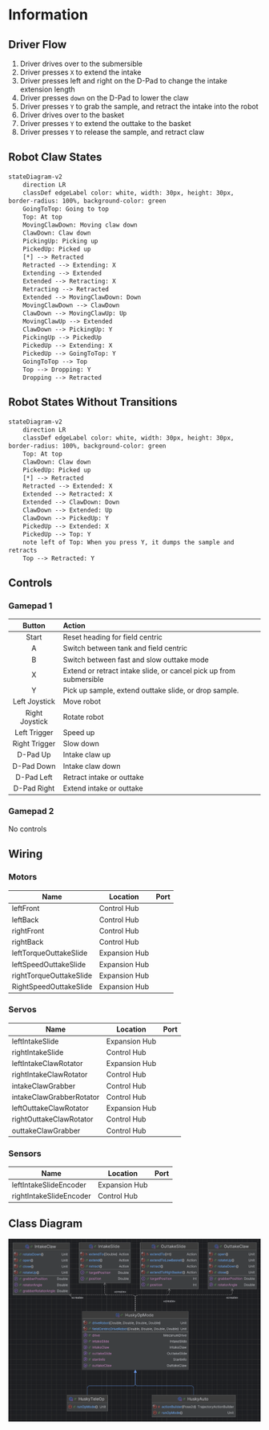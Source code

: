 # Information

## Driver Flow

1. Driver drives over to the submersible
2. Driver presses `X` to extend the intake
3. Driver presses left and right on the D-Pad to change the intake extension length
4. Driver presses `down` on the D-Pad to lower the claw
5. Driver presses `Y` to grab the sample, and retract the intake into the robot
6. Driver drives over to the basket
7. Driver presses `Y` to extend the outtake to the basket
8. Driver presses `Y` to release the sample, and retract claw

## Robot Claw States

```mermaid
stateDiagram-v2
    direction LR
    classDef edgeLabel color: white, width: 30px, height: 30px, border-radius: 100%, background-color: green
    GoingToTop: Going to top
    Top: At top
    MovingClawDown: Moving claw down
    ClawDown: Claw down
    PickingUp: Picking up
    PickedUp: Picked up
    [*] --> Retracted
    Retracted --> Extending: X
    Extending --> Extended
    Extended --> Retracting: X
    Retracting --> Retracted
    Extended --> MovingClawDown: Down
    MovingClawDown --> ClawDown
    ClawDown --> MovingClawUp: Up
    MovingClawUp --> Extended
    ClawDown --> PickingUp: Y
    PickingUp --> PickedUp
    PickedUp --> Extending: X
    PickedUp --> GoingToTop: Y
    GoingToTop --> Top
    Top --> Dropping: Y
    Dropping --> Retracted
```

## Robot States Without Transitions

```mermaid
stateDiagram-v2
    direction LR
    classDef edgeLabel color: white, width: 30px, height: 30px, border-radius: 100%, background-color: green
    Top: At top
    ClawDown: Claw down
    PickedUp: Picked up
    [*] --> Retracted
    Retracted --> Extended: X
    Extended --> Retracted: X
    Extended --> ClawDown: Down
    ClawDown --> Extended: Up
    ClawDown --> PickedUp: Y
    PickedUp --> Extended: X
    PickedUp --> Top: Y
    note left of Top: When you press Y, it dumps the sample and retracts
    Top --> Retracted: Y
```

## Controls

### Gamepad 1

|     Button     | Action                                                             |
|:--------------:|:-------------------------------------------------------------------|
|     Start      | Reset heading for field centric                                    |
|       A        | Switch between tank and field centric                              |
|       B        | Switch between fast and slow outtake mode                          |
|       X        | Extend or retract intake slide, or cancel pick up from submersible |
|       Y        | Pick up sample, extend outtake slide, or drop sample.              |
| Left Joystick  | Move robot                                                         |
| Right Joystick | Rotate robot                                                       |
|  Left Trigger  | Speed up                                                           |
| Right Trigger  | Slow down                                                          |
|    D-Pad Up    | Intake claw up                                                     |
|   D-Pad Down   | Intake claw down                                                   |
|   D-Pad Left   | Retract intake or outtake                                          |
|  D-Pad Right   | Extend intake or outtake                                           |

### Gamepad 2

No controls

## Wiring

### Motors

| Name                    | Location      | Port |
|-------------------------|---------------|------|
| leftFront               | Control Hub   |      |
| leftBack                | Control Hub   |      |
| rightFront              | Control Hub   |      |
| rightBack               | Control Hub   |      |
| leftTorqueOuttakeSlide  | Expansion Hub |      |
| leftSpeedOuttakeSlide   | Expansion Hub |      |
| rightTorqueOuttakeSlide | Expansion Hub |      |
| RightSpeedOuttakeSlide  | Expansion Hub |      |

### Servos

| Name                     | Location      | Port |
|--------------------------|---------------|------|
| leftIntakeSlide          | Expansion Hub |      |
| rightIntakeSlide         | Control Hub   |      |
| leftIntakeClawRotator    | Expansion Hub |      |
| rightIntakeClawRotator   | Control Hub   |      |
| intakeClawGrabber        | Control Hub   |      |
| intakeClawGrabberRotator | Control Hub   |      |
| leftOuttakeClawRotator   | Expansion Hub |      |
| rightOuttakeClawRotator  | Control Hub   |      |
| outtakeClawGrabber       | Control Hub   |      |

### Sensors

| Name                    | Location      | Port |
|-------------------------|---------------|------|
| leftIntakeSlideEncoder  | Expansion Hub |      |
| rightIntakeSlideEncoder | Control Hub   |      |

## Class Diagram

![Class Diagram](class_diagram.png)
